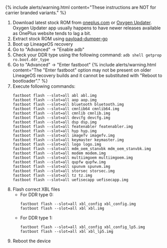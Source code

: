 {% include alerts/warning.html content="These instructions are NOT for carrier branded variants." %}

1. Download latest stock ROM from [oneplus.com](https://oneplus.com/support/softwareupgrade) or [Oxygen Updater](https://play.google.com/store/apps/details?id=com.arjanvlek.oxygenupdater).
   Oxygen Updater app usually happens to have newer releases available as OnePlus website tends to lag a bit.
2. Extract stock ROM using [payload-dumper-go](https://github.com/ssut/payload-dumper-go)
3. Boot up LineageOS recovery
4. Go to "Advanced" -> "Enable adb"
5. Check your DDR type using the following command: `adb shell getprop ro.boot.ddr_type`
6. Go to "Advanced" -> "Enter fastboot"
   {% include alerts/warning.html content="The \"Enter fastboot\" option may not be present on older LineageOS recovery builds and it cannot be substituted with \"Reboot to bootloader\"." %}
7. Execute following commands:
   ```
   fastboot flash --slot=all abl abl.img
   fastboot flash --slot=all aop aop.img
   fastboot flash --slot=all bluetooth bluetooth.img
   fastboot flash --slot=all cmnlib64 cmnlib64.img
   fastboot flash --slot=all cmnlib cmnlib.img
   fastboot flash --slot=all devcfg devcfg.img
   fastboot flash --slot=all dsp dsp.img
   fastboot flash --slot=all featenabler featenabler.img
   fastboot flash --slot=all hyp hyp.img
   fastboot flash --slot=all imagefv imagefv.img
   fastboot flash --slot=all keymaster keymaster.img
   fastboot flash --slot=all logo logo.img
   fastboot flash --slot=all mdm_oem_stanvbk mdm_oem_stanvbk.img
   fastboot flash --slot=all modem modem.img
   fastboot flash --slot=all multiimgoem multiimgoem.img
   fastboot flash --slot=all qupfw qupfw.img
   fastboot flash --slot=all spunvm spunvm.img
   fastboot flash --slot=all storsec storsec.img
   fastboot flash --slot=all tz tz.img
   fastboot flash --slot=all uefisecapp uefisecapp.img
   ```
8. Flash correct XBL files
   * For DDR type 0:
      ```
      fastboot flash --slot=all xbl_config xbl_config.img
      fastboot flash --slot=all xbl xbl.img
      ```
   * For DDR type 1:
      ```
      fastboot flash --slot=all xbl_config xbl_config_lp5.img
      fastboot flash --slot=all xbl xbl_lp5.img
      ```
9. Reboot the device
